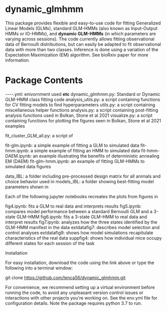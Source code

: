 # dynamic_glmhmm
This package provides flexible and easy-to-use code for fitting Generalized Linear Models (GLMs), standard GLM-HMMs (also known as Input-Output HMMs or IO-HMMs), and **dynamic GLM-HMMs** (in which parameters are varying across sessions). The code currently allows fitting observational data of Bernoulli distributions, but can easily be adapted to fit observational data with more than two classes. Inference is done using a variation of the Expectation Maximization (EM) algorithm. See bioRxiv paper for more information.

# Package Contents

----.yml: enivornment used **etc**
dynamic_glmhmm.py: Standard or Dynamic GLM-HMM class fitting code
analysis_utils.py: a script containing functions for CV fitting models to find hyperparameters
utils.py: a script containing miscellaneous helper functions
analysis.py: a script containing post-fitting analysis functions used in Bolkan, Stone et al 2021
visualize.py: a script containing functions for plotting the figures seen in Bolkan, Stone et al 2021
examples

fit_cluster_GLM_all.py: a script of 

fit-glm.ipynb: a simple example of fitting a GLM to simulated data
fit-hmm.ipynb: a simple example of fitting an HMM to simulated data
fit-hmm-DAEM.ipynb: an example illustrating the benefits of deterministic annealing EM (DAEM)
fit-glm-hmm.ipynb: an example of fitting GLM-HMMs to simulated data
figures


data_IBL: a folder including pre-processed design matrix for all animals and choice behavior used in  **<cite paper>**
models_IBL: a folder showing best-fitting model parameters shown in **<cite paper>**

Each of the following jupyter notebooks recreates the plots from figures in **<cite paper>**

fig4.ipynb: fits a GLM to real data and interprets results
fig5.ipynb: compares model performance between a standard Bernoulli GLM and a 3-state GLM-HMM
fig6.ipynb: fits a 3-state GLM-HMM to real data and interpret results
fig7.ipynb: analyzes how the three states identified by the GLM-HMM manifest in the data
extdatafig7: describes model selection and control analyses
extdatafig9: shows how model simulations recapitulate characteristics of the real data
suppfig4: shows how individual mice occupy different states for each session of the task

Installation

For easy installation, download the code using the link above or type the following into a terminal window:

git clone https://github.com/lenca56/dynamic_glmhmm.git

For convenience, we recommend setting up a virtual environment before running the code, to avoid any unpleasant version control issues or interactions with other projects you're working on. See the env.yml file for configuration details. Note the package requires python 3.7 to run.
